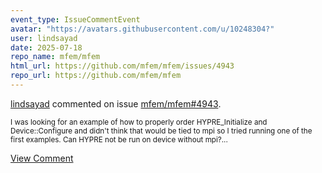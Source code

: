 ```yaml
---
event_type: IssueCommentEvent
avatar: "https://avatars.githubusercontent.com/u/10248304?"
user: lindsayad
date: 2025-07-18
repo_name: mfem/mfem
html_url: https://github.com/mfem/mfem/issues/4943
repo_url: https://github.com/mfem/mfem
---
```


<a href='https://github.com/lindsayad' target='_blank'>lindsayad</a> commented on issue <a href='https://github.com/mfem/mfem/issues/4943' target='_blank'>mfem/mfem#4943</a>.

<small>I was looking for an example of how to properly order HYPRE_Initialize and Device::Configure and didn't think that would be tied to mpi so I tried running one of the first examples. Can HYPRE not be run on device without mpi?...</small>

<a href='https://github.com/mfem/mfem/issues/4943' target='_blank'>View Comment</a>